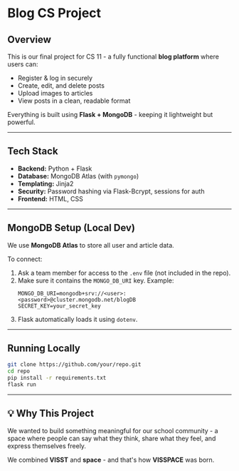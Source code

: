 # Blog CS Project

## Overview
This is our final project for CS 11 - a fully functional **blog platform** where users can:
- Register & log in securely
- Create, edit, and delete posts
- Upload images to articles
- View posts in a clean, readable format

Everything is built using **Flask + MongoDB** - keeping it lightweight but powerful.

---

## Tech Stack
- **Backend:** Python + Flask
- **Database:** MongoDB Atlas (with `pymongo`)
- **Templating:** Jinja2
- **Security:** Password hashing via Flask-Bcrypt, sessions for auth
- **Frontend:** HTML, CSS

---

## MongoDB Setup (Local Dev)
We use **MongoDB Atlas** to store all user and article data.

To connect:
1. Ask a team member for access to the `.env` file (not included in the repo).
2. Make sure it contains the `MONGO_DB_URI` key.
    Example:
    ```env
    MONGO_DB_URI=mongodb+srv://<user>:<password>@cluster.mongodb.net/blogDB
    SECRET_KEY=your_secret_key
    ```
3. Flask automatically loads it using `dotenv`.

---

## Running Locally
```bash
git clone https://github.com/your/repo.git
cd repo
pip install -r requirements.txt
flask run 
```

---

## 💡 Why This Project
We wanted to build something meaningful for our school community - a space where people can say what they think, share what they feel, and express themselves freely.

We combined **VISST** and **space** - and that's how **VISSPACE** was born.



